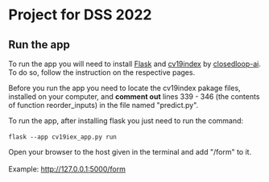 # Project for DSS 2022

## Run the app
To run the app you will need to install [Flask](https://flask.palletsprojects.com/en/2.2.x/) and [cv19index](https://github.com/closedloop-ai/cv19index) by [closedloop-ai](https://github.com/closedloop-ai). To do so, follow the instruction on the respective pages.

Before you run the app you need to locate the cv19index pakage files, installed on your computer, and **comment out** lines 339 - 346 (the contents of function reorder_inputs) in the file named "predict.py".

To run the app, after installing flask you just need to run the command:<br>
<br>
``` flask --app cv19iex_app.py run ```

Open your browser to the host given in the terminal and add "/form" to it.<br>
<br>
Example: http://127.0.0.1:5000/form


